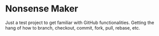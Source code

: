 # Nonsense Maker
Just a test project to get familiar with GitHub functionalities. Getting the hang of how to branch, checkout, commit, fork, pull, rebase, etc.
